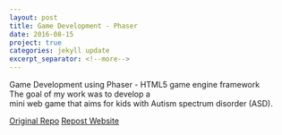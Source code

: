 ```yaml
---
layout: post
title: Game Development - Phaser
date: 2016-08-15
project: true
categories: jekyll update
excerpt_separator: <!--more-->
---
```


Game Development using Phaser - HTML5 game engine framework
The goal of my work was to develop a mini web game that aims for kids with Autism spectrum disorder (ASD). 

[Original Repo](https://github.com/interaction-lab/games-old/tree/Kin)
[Repost Website](https://game-old-phaser.firebaseapp.com/)
